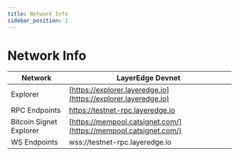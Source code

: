 ```yaml
---
title: Network Info
sidebar_position: 1
---
```


# Network Info

| Network | LayerEdge Devnet |
|----------|-----|
| Explorer | [https://explorer.layeredge.io](https://explorer.layeredge.io) |
| RPC Endpoints | https://testnet-rpc.layeredge.io |
| Bitcoin Signet Explorer | [https://mempool.catsignet.com/](https://mempool.catsignet.com/) |
| WS Endpoints | wss://testnet-rpc.layeredge.io |
